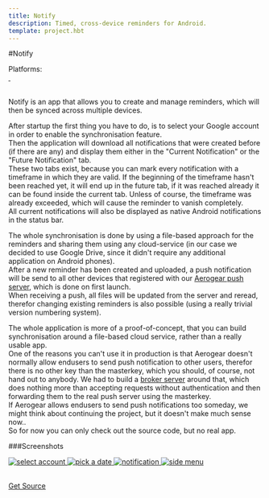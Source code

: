 ```yaml
---
title: Notify
description: Timed, cross-device reminders for Android.
template: project.hbt
---
```


#Notify
<div id="platforms">Platforms:  <i class="fa fa-android fa-lg"></i></div>
<div id="cover">
    <a href="/images/projects/screens/notify/gallery/notify_main.png" title="Main activity">
        <img data-interchange="[/images/projects/screens/notify/notify_main_small.png, (default)], [/images/projects/screens/notify/notify_main.png, (large)]"/>
    </a>
    <a href="/images/projects/screens/notify/gallery/notify_edit.png" title="Editing a notification">
        <img data-interchange="[/images/projects/screens/notify/notify_edit_small.png, (default)], [/images/projects/screens/notify/notify_edit.png, (large)]"/>
    </a>
</div>  

<br/>

Notify is an app that allows you to create and manage reminders, which will then be synced across multiple devices.  

After startup the first thing you have to do, is to select your Google account in order to enable the synchronisation feature.  
Then the application will download all notifications that were created before (if there are any) and display them either in the "Current Notification" or the "Future Notification" tab.  
These two tabs exist, because you can mark every notification with a timeframe in which they are valid. If the beginning of the timeframe hasn't been reached yet, it will end up in the future tab,
if it was reached already it can be found inside the current tab. Unless of course, the timeframe was already exceeded, which will cause the reminder to vanish completely.  
All current notifications will also be displayed as native Android notifications in the status bar.  

The whole synchronisation is done by using a file-based approach for the reminders and sharing them using any cloud-service (in our case we decided to use Google Drive, since it didn't require any
additional application on Android phones).  
After a new reminder has been created and uploaded, a push notification will be send to all other devices that registered with our [Aerogear push server](http://aerogear.org/push/), which is done on first launch.  
When receiving a push, all files will be updated from the server and reread, therefor changing existing reminders is also possible (using a really trivial version numbering system).  

The whole application is more of a proof-of-concept, that you can build synchronisation around a file-based cloud service, rather than a really usable app.  
One of the reasons you can't use it in production is that Aerogear doesn't normally allow endusers to send push notification to other users,
therefor there is no other key than the masterkey, which you should, of course, not hand out to anybody.
We had to build a [broker server](https://bitbucket.org/FlorianSchrofner/notify-broker) around that, which does nothing more than
accepting requests without authentication and then forwarding them to the real push server using the masterkey.  
If Aerogear allows endusers to send push notifications too someday, we might think about continuing the project, but it doesn't make much sense now..  
So for now you can only check out the source code, but no real app.

###Screenshots
<div id="screens">
    <a href="/images/projects/screens/notify/gallery/notify_account_selection.png" title="Selecting the Google account to sync with">
        <img src="/images/projects/screens/notify/gallery/notify_account_selection_thumb.png" alt="select account"/>
    </a>
    <a href="/images/projects/screens/notify/gallery/notify_date_picker.png" title="Picking a date">
        <img src="/images/projects/screens/notify/gallery/notify_date_picker_thumb.png" alt="pick a date"/>
    </a>
    <a href="/images/projects/screens/notify/gallery/notify_notification.png" title="Notification">
        <img src="/images/projects/screens/notify/gallery/notify_notification_thumb.png" alt="notification"/>
    </a>
    <a href="/images/projects/screens/notify/gallery/notify_side_menu.png" title="Using the side menu">
        <img src="/images/projects/screens/notify/gallery/notify_side_menu_thumb.png" alt="side menu"/>
    </a>
</div>  

<br/>

<a href="https://bitbucket.org/FlorianSchrofner/notify" class="button">Get Source</a>